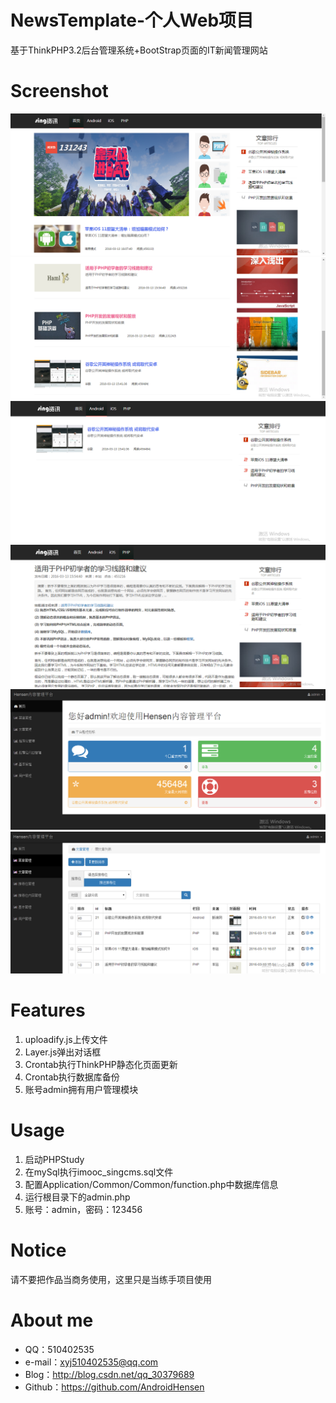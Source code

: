 # NewsTemplate-个人Web项目
基于ThinkPHP3.2后台管理系统+BootStrap页面的IT新闻管理网站

# Screenshot
![](https://github.com/AndroidHensen/NewsTemplate/blob/master/preview/perview-home.png)
![](https://github.com/AndroidHensen/NewsTemplate/blob/master/preview/perview-home2.png)
![](https://github.com/AndroidHensen/NewsTemplate/blob/master/preview/perview-home3.png)
![](https://github.com/AndroidHensen/NewsTemplate/blob/master/preview/perview-home6.png)
![](https://github.com/AndroidHensen/NewsTemplate/blob/master/preview/perview-home4.png)
![](https://github.com/AndroidHensen/NewsTemplate/blob/master/preview/perview-home5.png)

# Features
1. uploadify.js上传文件
2. Layer.js弹出对话框
3. Crontab执行ThinkPHP静态化页面更新
4. Crontab执行数据库备份
5. 账号admin拥有用户管理模块

# Usage
1. 启动PHPStudy
1. 在mySql执行imooc_singcms.sql文件
2. 配置Application/Common/Common/function.php中数据库信息
3. 运行根目录下的admin.php
4. 账号：admin，密码：123456

# Notice
请不要把作品当商务使用，这里只是当练手项目使用

# About me
* QQ：510402535
* e-mail：xyj510402535@qq.com
* Blog：http://blog.csdn.net/qq_30379689
* Github：https://github.com/AndroidHensen
